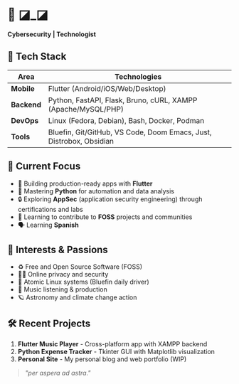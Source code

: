 # 👋 ◪_◪

**Cybersecurity | Technologist**

## 🔧 Tech Stack
| Area          | Technologies                                                                      |
|---------------|-----------------------------------------------------------------------------------|
| **Mobile**    | Flutter (Android/iOS/Web/Desktop)                                                 |
| **Backend**   | Python, FastAPI, Flask, Bruno, cURL, XAMPP (Apache/MySQL/PHP)                     |
| **DevOps**    | Linux (Fedora, Debian), Bash, Docker, Podman                                      |
| **Tools**     | Bluefin, Git/GitHub, VS Code, Doom Emacs, Just, Distrobox, Obsidian               |

## 🚀 Current Focus
- 📱 Building production-ready apps with **Flutter**
- 🐍 Mastering **Python** for automation and data analysis
- 🔒 Exploring **AppSec** (application security engineering) through certifications and labs
- 🌌 Learning to contribute to **FOSS** projects and communities
- 🗣️ Learning **Spanish**

## 🌱 Interests & Passions
- ♻️ Free and Open Source Software (FOSS)
- 👨‍💻 Online privacy and security
- 🐧 Atomic Linux systems (Bluefin daily driver)
- 🎵 Music listening & production
- 🪐 Astronomy and climate change action

## 🛠️ Recent Projects
1. **Flutter Music Player** - Cross-platform app with XAMPP backend
2. **Python Expense Tracker** - Tkinter GUI with Matplotlib visualization
3. **Personal Site** - My personal blog and web portfolio (WIP)

> *"per aspera ad astra."*

